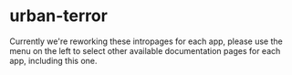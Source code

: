 # urban-terror

Currently we're reworking these intropages for each app, please use the menu on the left to select other available documentation pages for each app, including this one.
